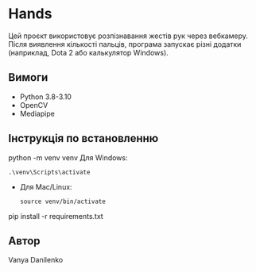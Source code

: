 # Hands
Цей проєкт використовує розпізнавання жестів рук через вебкамеру. 
Після виявлення кількості пальців, програма запускає різні додатки (наприклад, Dota 2 або калькулятор Windows).

## Вимоги

- Python 3.8-3.10
- OpenCV
- Mediapipe

## Інструкція по встановленню

python -m venv venv
Для Windows:
  ```
  .\venv\Scripts\activate
  ```
- Для Mac/Linux:
  ```
  source venv/bin/activate

pip install -r requirements.txt

## Автор
Vanya Danilenko
